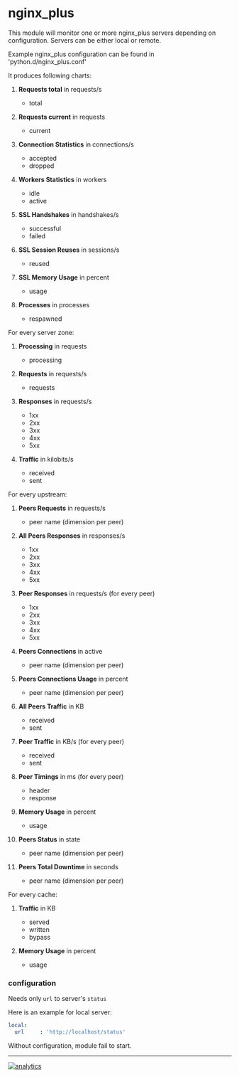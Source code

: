 # nginx_plus

This module will monitor one or more nginx_plus servers depending on configuration.
Servers can be either local or remote.

Example nginx_plus configuration can be found in 'python.d/nginx_plus.conf'

It produces following charts:

1.  **Requests total** in requests/s
    -   total

2.  **Requests current** in requests
    -   current

3.  **Connection Statistics** in connections/s
    -   accepted
    -   dropped

4.  **Workers Statistics** in workers
    -   idle
    -   active

5.  **SSL Handshakes** in handshakes/s
    -   successful
    -   failed

6.  **SSL Session Reuses** in sessions/s
    -   reused

7.  **SSL Memory Usage** in percent
    -   usage

8.  **Processes** in processes
    -   respawned

For every server zone:

1.  **Processing** in requests
    -   processing

2.  **Requests** in requests/s
    -   requests

3.  **Responses** in requests/s
    -   1xx
    -   2xx
    -   3xx
    -   4xx
    -   5xx

4.  **Traffic** in kilobits/s
    -   received
    -   sent

For every upstream:

1.  **Peers Requests** in requests/s
    -   peer name (dimension per peer)

2.  **All Peers Responses** in responses/s
    -   1xx
    -   2xx
    -   3xx
    -   4xx
    -   5xx

3.  **Peer Responses** in requests/s (for every peer)
    -   1xx
    -   2xx
    -   3xx
    -   4xx
    -   5xx

4.  **Peers Connections** in active
    -   peer name (dimension per peer)

5.  **Peers Connections Usage** in percent
    -   peer name (dimension per peer)

6.  **All Peers Traffic** in KB
    -   received
    -   sent

7.  **Peer Traffic** in KB/s (for every peer)
    -   received
    -   sent

8.  **Peer Timings** in ms (for every peer)
    -   header
    -   response

9.  **Memory Usage** in percent
    -   usage

10. **Peers Status** in state
    -   peer name (dimension per peer)

11. **Peers Total Downtime** in seconds
    -   peer name (dimension per peer)

For every cache:

1.  **Traffic** in KB
    -   served
    -   written
    -   bypass

2.  **Memory Usage** in percent
    -   usage

### configuration

Needs only `url` to server's `status`

Here is an example for local server:

```yaml
local:
  url     : 'http://localhost/status'
```

Without configuration, module fail to start.

---

[![analytics](https://www.google-analytics.com/collect?v=1&aip=1&t=pageview&_s=1&ds=github&dr=https%3A%2F%2Fgithub.com%2Fnetdata%2Fnetdata&dl=https%3A%2F%2Fmy-netdata.io%2Fgithub%2Fcollectors%2Fpython.d.plugin%2Fnginx_plus%2FREADME&_u=MAC~&cid=5792dfd7-8dc4-476b-af31-da2fdb9f93d2&tid=UA-64295674-3)]()
